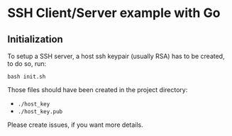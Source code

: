 # SSH Client/Server example with Go

## Initialization

To setup a SSH server, a host ssh keypair (usually RSA) has to be created, to do so, run:

```
bash init.sh
```

Those files should have been created in the project directory:

* `./host_key`
* `./host_key.pub`

Please create issues, if you want more details.
